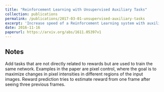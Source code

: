 ```yaml
---
title: "Reinforcement Learning with Unsupervised Auxiliary Tasks"
collection: publications
permalink: /publications/2017-03-01-unsupervised-auxiliary-tasks
excerpt: 'Increase speed of a Reinforcement Learning system with auxiliary task.'
date: 2016-11-16
paperurl: https://arxiv.org/abs/1611.05397v1
---
```


## Notes

Add tasks that are not directly related to rewards but are used to train the same network. Examples in the paper are pixel control, where the goal is to maximize changes in pixel intensities in different regions of the input images. Reward prediction tries to estimate reward from one frame after seeing three previous frames.

